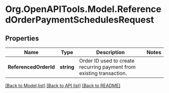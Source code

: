 # Org.OpenAPITools.Model.ReferencedOrderPaymentSchedulesRequest
## Properties

Name | Type | Description | Notes
------------ | ------------- | ------------- | -------------
**ReferencedOrderId** | **string** | Order ID used to create recurring payment from existing transaction. | 

[[Back to Model list]](../README.md#documentation-for-models) [[Back to API list]](../README.md#documentation-for-api-endpoints) [[Back to README]](../README.md)

